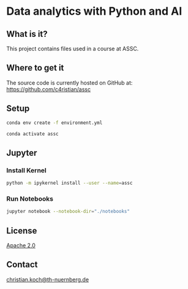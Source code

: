 # Data analytics with Python and AI

## What is it?
This project contains files used in a course at ASSC.

## Where to get it
The source code is currently hosted on GitHub at:
https://github.com/c4ristian/assc

## Setup
```sh
conda env create -f environment.yml

conda activate assc
```

## Jupyter

### Install Kernel 
```sh
python -m ipykernel install --user --name=assc
```

### Run Notebooks
```sh
jupyter notebook --notebook-dir="./notebooks"
```

## License
[Apache 2.0](LICENSE.txt)


## Contact
[christian.koch@th-nuernberg.de](mailto:christian.koch@th-nuernberg.de)